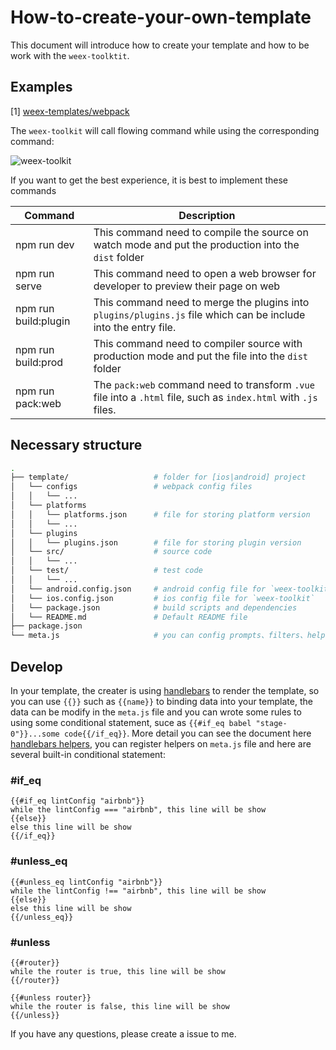 # How-to-create-your-own-template

This document will introduce how to create your template and how to be work with the `weex-toolktit`.

## Examples

[1] [weex-templates/webpack](https://github.com/weex-templates/webpack)

The `weex-toolkit` will call flowing command while using the corresponding command:

![weex-toolkit](https://img.alicdn.com/tfs/TB1Rso6awmTBuNjy1XbXXaMrVXa-1169-599.png)

If you want to get the best experience, it is best to implement these commands

| Command | Description|
| -------- | -------- |
|npm run dev|This command need to compile the source on watch mode and put the production into the `dist` folder |
|npm run serve|This command need to open a web browser for developer to preview their page on web|
|npm run build:plugin|This command need to merge the plugins into `plugins/plugins.js` file which can be include into the entry file. |
|npm run build:prod|This command need to compiler source with production mode and put the file into the `dist` folder|
|npm run pack:web|The `pack:web` command need to transform `.vue` file into a `.html` file, such as `index.html` with `.js` files.|

## Necessary structure

``` bash
.
├── template/                   # folder for [ios|android] project
│   └── configs                 # webpack config files
│   │   └── ...
│   └── platforms
│   │   └── platforms.json      # file for storing platform version
│   │   └── ...
│   └── plugins
│   │   └── plugins.json        # file for storing plugin version
│   └── src/                    # source code
│   │   └── ...
│   └── test/                   # test code
│   │   └── ...
│   └── android.config.json     # android config file for `weex-toolkit`
│   └── ios.config.json         # ios config file for `weex-toolkit`
│   └── package.json            # build scripts and dependencies
│   └── README.md               # Default README file
├── package.json
└── meta.js                     # you can config prompts、filters、helpers、complete function while render the template
```

## Develop

In your template, the creater is using [handlebars](https://www.npmjs.com/package/handlebars) to render the template, so you can use `{{}}` such as `{{name}}` to binding data into your template, the data can be modify in the `meta.js` file and you can wrote some rules to using some conditional statement, suce as `{{#if_eq babel "stage-0"}}...some code{{/if_eq}}`.
More detail you can see the document here [handlebars helpers](http://handlebarsjs.com/#helpers), you can register helpers on `meta.js` file and here are several built-in conditional statement:

### #if_eq
```
{{#if_eq lintConfig "airbnb"}}
while the lintConfig === "airbnb", this line will be show
{{else}}
else this line will be show
{{/if_eq}}
```

### #unless_eq
```
{{#unless_eq lintConfig "airbnb"}}
while the lintConfig !== "airbnb", this line will be show
{{else}}
else this line will be show
{{/unless_eq}}
```

### #unless
```
{{#router}}
while the router is true, this line will be show
{{/router}}

{{#unless router}}
while the router is false, this line will be show
{{/unless}}
```

If you have any questions, please create a issue to me.

